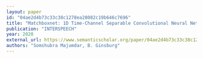 ```yaml
---
layout: paper
id: "04ae2d4b73c33c38c1278ea28082c19b646c7696"
title: "Matchboxnet: 1D Time-Channel Separable Convolutional Neural Network Architecture For Speech Commands Recognition"
publication: "INTERSPEECH"
year: 2020
external_url: https://www.semanticscholar.org/paper/04ae2d4b73c33c38c1278ea28082c19b646c7696
authors: "Somshubra Majumdar, B. Ginsburg"
---
```

